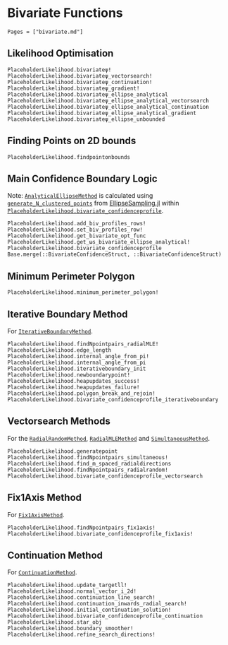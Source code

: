 # Bivariate Functions

```@index
Pages = ["bivariate.md"]
```

## Likelihood Optimisation

```@docs
PlaceholderLikelihood.bivariateψ!
PlaceholderLikelihood.bivariateψ_vectorsearch!
PlaceholderLikelihood.bivariateψ_continuation!
PlaceholderLikelihood.bivariateψ_gradient!
PlaceholderLikelihood.bivariateψ_ellipse_analytical
PlaceholderLikelihood.bivariateψ_ellipse_analytical_vectorsearch
PlaceholderLikelihood.bivariateψ_ellipse_analytical_continuation
PlaceholderLikelihood.bivariateψ_ellipse_analytical_gradient
PlaceholderLikelihood.bivariateψ_ellipse_unbounded
```

## Finding Points on 2D bounds

```@docs
PlaceholderLikelihood.findpointonbounds
```

## Main Confidence Boundary Logic 

Note: [`AnalyticalEllipseMethod`](@ref) is calculated using [`generate_N_clustered_points`](https://joeltrent.github.io/EllipseSampling.jl/stable/user_interface/#EllipseSampling.generate_N_clustered_points) from [EllipseSampling.jl](https://github.com/JoelTrent/EllipseSampling.jl) within [`PlaceholderLikelihood.bivariate_confidenceprofile`](@ref).

```@docs
PlaceholderLikelihood.add_biv_profiles_rows!
PlaceholderLikelihood.set_biv_profiles_row!
PlaceholderLikelihood.get_bivariate_opt_func
PlaceholderLikelihood.get_ωs_bivariate_ellipse_analytical!
PlaceholderLikelihood.bivariate_confidenceprofile
Base.merge(::BivariateConfidenceStruct, ::BivariateConfidenceStruct)
```

## Minimum Perimeter Polygon

```@docs
PlaceholderLikelihood.minimum_perimeter_polygon!
```

## Iterative Boundary Method

For [`IterativeBoundaryMethod`](@ref).

```@docs
PlaceholderLikelihood.findNpointpairs_radialMLE!
PlaceholderLikelihood.edge_length
PlaceholderLikelihood.internal_angle_from_pi!
PlaceholderLikelihood.internal_angle_from_pi
PlaceholderLikelihood.iterativeboundary_init
PlaceholderLikelihood.newboundarypoint!
PlaceholderLikelihood.heapupdates_success!
PlaceholderLikelihood.heapupdates_failure!
PlaceholderLikelihood.polygon_break_and_rejoin!
PlaceholderLikelihood.bivariate_confidenceprofile_iterativeboundary
```

## Vectorsearch Methods

For the [`RadialRandomMethod`](@ref), [`RadialMLEMethod`](@ref) and [`SimultaneousMethod`](@ref).

```@docs
PlaceholderLikelihood.generatepoint
PlaceholderLikelihood.findNpointpairs_simultaneous!
PlaceholderLikelihood.find_m_spaced_radialdirections
PlaceholderLikelihood.findNpointpairs_radialrandom!
PlaceholderLikelihood.bivariate_confidenceprofile_vectorsearch
```

## Fix1Axis Method

For [`Fix1AxisMethod`](@ref).

```@docs
PlaceholderLikelihood.findNpointpairs_fix1axis!
PlaceholderLikelihood.bivariate_confidenceprofile_fix1axis!
```

## Continuation Method

For [`ContinuationMethod`](@ref).

```@docs
PlaceholderLikelihood.update_targetll!
PlaceholderLikelihood.normal_vector_i_2d!
PlaceholderLikelihood.continuation_line_search!
PlaceholderLikelihood.continuation_inwards_radial_search!
PlaceholderLikelihood.initial_continuation_solution!
PlaceholderLikelihood.bivariate_confidenceprofile_continuation
PlaceholderLikelihood.star_obj
PlaceholderLikelihood.boundary_smoother!
PlaceholderLikelihood.refine_search_directions!
```